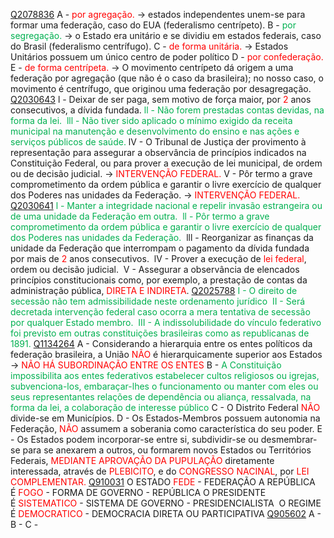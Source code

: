 [Q2078836](https://www.qconcursos.com/questoes-militares/questoes/88dec5f9-b1)
A - <span style="color:rgb(255, 0, 0)">por agregação.</span> -> estados independentes unem-se para formar uma federação, caso do EUA (federalismo centrípeto).
B - <span style="color:rgb(0, 176, 80)">por segregação.</span> -> o Estado era unitário e se dividiu em estados federais, caso do Brasil (federalismo centrífugo).
C - <span style="color:rgb(255, 0, 0)">de forma unitária.</span> -> Estados Unitários possuem um único centro de poder político
D -  <span style="color:rgb(255, 0, 0)">por confederação.</span>
E - <span style="color:rgb(255, 0, 0)">de forma centrípeta.</span> -> O movimento centrípeto dá origem a uma federação por agregação (que não é o caso da brasileira); no nosso caso, o movimento é centrífugo, que originou uma federação por desagregação.
[Q2030643](https://www.qconcursos.com/questoes-militares/questoes/a9e13da4-92)
l - Deixar de ser paga, sem motivo de força maior, por <span style="color:rgb(255, 0, 0)">2</span> anos consecutivos, a dívida fundada.
<span style="color:rgb(0, 176, 80)">ll - Não forem prestadas contas devidas, na forma da lei. </span>
<span style="color:rgb(0, 176, 80)">lll - Não tiver sido aplicado o mínimo exigido da receita municipal na manutenção e desenvolvimento do ensino e nas ações e serviços públicos de saúde.</span> 
lV - O Tribunal de Justiça der provimento à representação para assegurar a observância de princípios indicados na Constituição Federal, ou para prover a execução de lei municipal, de ordem ou de decisão judicial. -> <span style="color:rgb(255, 0, 0)">INTERVENÇÃO FEDERAL.</span>
V - Pôr termo a grave comprometimento da ordem pública e garantir o livre exercício de qualquer dos Poderes nas unidades da Federação. -> <span style="color:rgb(255, 0, 0)">INTERVENÇÃO FEDERAL.</span>
[Q2030641](https://www.qconcursos.com/questoes-militares/questoes/a9dc4bb0-92)
<span style="color:rgb(0, 176, 80)">l - Manter a integridade nacional e repelir invasão estrangeira ou de uma unidade da Federação em outra. </span>
<span style="color:rgb(0, 176, 80)">ll - Pôr termo a grave comprometimento da ordem pública e garantir o livre exercício de qualquer dos Poderes nas unidades da Federação. </span>
lll - Reorganizar as finanças da unidade da Federação que interrompam o pagamento da dívida fundada por mais de <span style="color:rgb(255, 0, 0)">2</span> anos consecutivos. 
lV - Prover a execução de <span style="color:rgb(255, 0, 0)">lei federal</span>, ordem ou decisão judicial. 
V - Assegurar a observância de elencados princípios constitucionais como, por exemplo, a prestação de contas da administração pública, <span style="color:rgb(255, 0, 0)">DIRETA E INDIRETA</span>.
[Q2025788](https://www.qconcursos.com/questoes-militares/questoes/3d09ea19-90)
<span style="color:rgb(0, 176, 80)">I - O direito de secessão não tem admissibilidade neste ordenamento jurídico </span>
<span style="color:rgb(0, 176, 80)">II - Será decretada intervenção federal caso ocorra a mera tentativa de secessão por qualquer Estado membro. </span>
<span style="color:rgb(0, 176, 80)">III - A indissolubilidade do vínculo federativo foi previsto em outras constituições brasileiras como as republicanas de 1891.</span> 
[Q1134264](https://www.qconcursos.com/questoes-militares/questoes/882da25d-56)
A - Considerando a hierarquia entre os entes políticos da federação brasileira, a União <span style="color:rgb(255, 0, 0)">NÃO</span> é hierarquicamente superior aos Estados -><span style="color:rgb(255, 0, 0)"> NÃO HÁ SUBORDINAÇÃO ENTRE OS ENTES</span> 
B - <span style="color:rgb(0, 176, 80)">A Constituição impossibilita aos entes federativos estabelecer cultos religiosos ou igrejas, subvenciona-los, embaraçar-lhes o funcionamento ou manter com eles ou seus representantes relações de dependência ou aliança, ressalvada, na forma da lei, a colaboração de interesse público</span>
C - O Distrito Federal <span style="color:rgb(255, 0, 0)">NÃO</span> divide-se em Municípios.
D - Os Estados-Membros possuem autonomia na Federação, <span style="color:rgb(255, 0, 0)">NÃO</span> assumem a soberania como característica do seu poder.
E - Os Estados podem incorporar-se entre si, subdividir-se ou desmembrar-se para se anexarem a outros, ou formarem novos Estados ou Territórios Federais, <span style="color:rgb(255, 0, 0)">MEDIANTE APROVAÇÃO DA PUPULAÇÃO</span> diretamente interessada, através de <span style="color:rgb(255, 0, 0)">PLEBICITO</span>, e do <span style="color:rgb(255, 0, 0)">CONGRESSO NACINAL</span>, por <span style="color:rgb(255, 0, 0)">LEI COMPLEMENTAR.</span> 
[Q910031](https://www.qconcursos.com/questoes-militares/questoes/160759f2-7e)
O ESTADO <span style="color:rgb(255, 0, 0)">FEDE</span> - FEDERAÇÃO
A REPÚBLICA É <span style="color:rgb(255, 0, 0)">FOGO</span> - FORMA DE GOVERNO - REPÚBLICA
O PRESIDENTE É <span style="color:rgb(255, 0, 0)">SISTEMATICO</span> - SISTEMA DE GOVERNO - PRESIDENCIALISTA 
O REGIME É <span style="color:rgb(255, 0, 0)">DEMOCRATICO</span> - DEMOCRACIA DIRETA OU PARTICIPATIVA
[Q905602](https://www.qconcursos.com/questoes-militares/questoes/98874c1e-73)
A -
B -
C -
